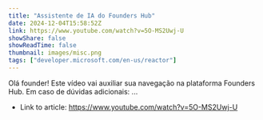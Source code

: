 ```yaml
---
title: "Assistente de IA do Founders Hub"
date: 2024-12-04T15:58:52Z
link: https://www.youtube.com/watch?v=5O-MS2Uwj-U
showShare: false
showReadTime: false
thumbnail: images/misc.png
tags: ["developer.microsoft.com/en-us/reactor"]
---
```

Olá founder! Este vídeo vai auxiliar sua navegação na plataforma Founders Hub. Em caso de dúvidas adicionais: ...

- Link to article: https://www.youtube.com/watch?v=5O-MS2Uwj-U